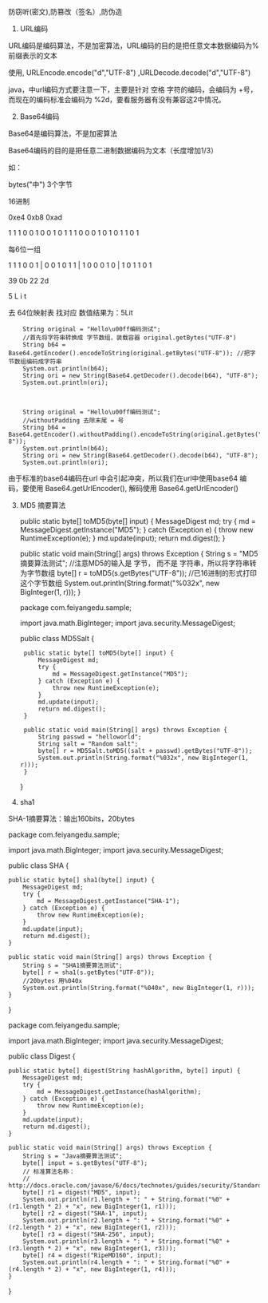 防窃听(密文),防篡改（签名）,防伪造

1. URL编码

URL编码是编码算法，不是加密算法，URL编码的目的是把任意文本数据编码为%前缀表示的文本

使用, URLEncode.encode("d","UTF-8") ,URLDecode.decode("d","UTF-8")

java，中url编码方式要注意一下，主要是针对 空格 字符的编码，会编码为 +号，而现在的编码标准会编码为 %2d，要看服务器有没有兼容这2中情况。


2. Base64编码

Base64是编码算法，不是加密算法

Base64编码的目的是把任意二进制数据编码为文本（长度增加1/3）


如：

bytes("中") 3个字节

16进制

0xe4                  0xb8                 0xad

1 1 1 0 0 1 0 0     1 0 1 1 1 0 0 0 	  1 0 1 0 1 1 0 1

每6位一组

1 1 1 0 0 1  | 0 0 1 0 1 1  | 1 0 0 0 1 0  | 1 0 1 1 0 1

39              0b              22              2d

5               L               i               t 

去 64位映射表 找对应 数值结果为：5Lit 



		String original = "Hello\u00ff编码测试";
		//首先将字符串转换成 字节数组，装载容器 original.getBytes("UTF-8")
		String b64 = Base64.getEncoder().encodeToString(original.getBytes("UTF-8")); //把字节数组编码成字符串
		System.out.println(b64);
		String ori = new String(Base64.getDecoder().decode(b64), "UTF-8");
		System.out.println(ori);



		String original = "Hello\u00ff编码测试";
		//withoutPadding 去除末尾 = 号
		String b64 = Base64.getEncoder().withoutPadding().encodeToString(original.getBytes("UTF-8")); 
		System.out.println(b64);
		String ori = new String(Base64.getDecoder().decode(b64), "UTF-8");
		System.out.println(ori);


由于标准的base64编码在url 中会引起冲突，所以我们在url中使用base64 编码，要使用 Base64.getUrlEncoder(), 解码使用 Base64.getUrlEncoder()


3. MD5 摘要算法


	public static byte[] toMD5(byte[] input) {
		MessageDigest md;
		try {
			md = MessageDigest.getInstance("MD5");
		} catch (Exception e) {
			throw new RuntimeException(e);
		}
		md.update(input);
		return md.digest();
	}

	public static void main(String[] args) throws Exception {
		String s = "MD5摘要算法测试";
		//注意MD5的输入是 字节， 而不是 字符串，所以将字符串转为字节数组
		byte[] r = toMD5(s.getBytes("UTF-8"));
		//已16进制的形式打印这个字节数组
		System.out.println(String.format("%032x", new BigInteger(1, r)));
	}



	package com.feiyangedu.sample;

	import java.math.BigInteger;
	import java.security.MessageDigest;

	public class MD5Salt {

		public static byte[] toMD5(byte[] input) {
			MessageDigest md;
			try {
				md = MessageDigest.getInstance("MD5");
			} catch (Exception e) {
				throw new RuntimeException(e);
			}
			md.update(input);
			return md.digest();
		}

		public static void main(String[] args) throws Exception {
			String passwd = "helloworld";
			String salt = "Random salt";
			byte[] r = MD5Salt.toMD5((salt + passwd).getBytes("UTF-8"));
			System.out.println(String.format("%032x", new BigInteger(1, r)));
		}

	}


4. sha1

SHA-1摘要算法：输出160bits，20bytes


package com.feiyangedu.sample;

import java.math.BigInteger;
import java.security.MessageDigest;

public class SHA {

	public static byte[] sha1(byte[] input) {
		MessageDigest md;
		try {
			md = MessageDigest.getInstance("SHA-1");
		} catch (Exception e) {
			throw new RuntimeException(e);
		}
		md.update(input);
		return md.digest();
	}

	public static void main(String[] args) throws Exception {
		String s = "SHA1摘要算法测试";
		byte[] r = sha1(s.getBytes("UTF-8"));
		//20bytes 用%040x
		System.out.println(String.format("%040x", new BigInteger(1, r)));
	}

}


package com.feiyangedu.sample;

import java.math.BigInteger;
import java.security.MessageDigest;

public class Digest {

	public static byte[] digest(String hashAlgorithm, byte[] input) {
		MessageDigest md;
		try {
			md = MessageDigest.getInstance(hashAlgorithm);
		} catch (Exception e) {
			throw new RuntimeException(e);
		}
		md.update(input);
		return md.digest();
	}

	public static void main(String[] args) throws Exception {
		String s = "Java摘要算法测试";
		byte[] input = s.getBytes("UTF-8");
		// 标准算法名称：
		// http://docs.oracle.com/javase/6/docs/technotes/guides/security/StandardNames.html#MessageDigest
		byte[] r1 = digest("MD5", input);
		System.out.println(r1.length + ": " + String.format("%0" + (r1.length * 2) + "x", new BigInteger(1, r1)));
		byte[] r2 = digest("SHA-1", input);
		System.out.println(r2.length + ": " + String.format("%0" + (r2.length * 2) + "x", new BigInteger(1, r2)));
		byte[] r3 = digest("SHA-256", input);
		System.out.println(r3.length + ": " + String.format("%0" + (r3.length * 2) + "x", new BigInteger(1, r3)));
		byte[] r4 = digest("RipeMD160", input);
		System.out.println(r4.length + ": " + String.format("%0" + (r4.length * 2) + "x", new BigInteger(1, r4)));
	}

}


